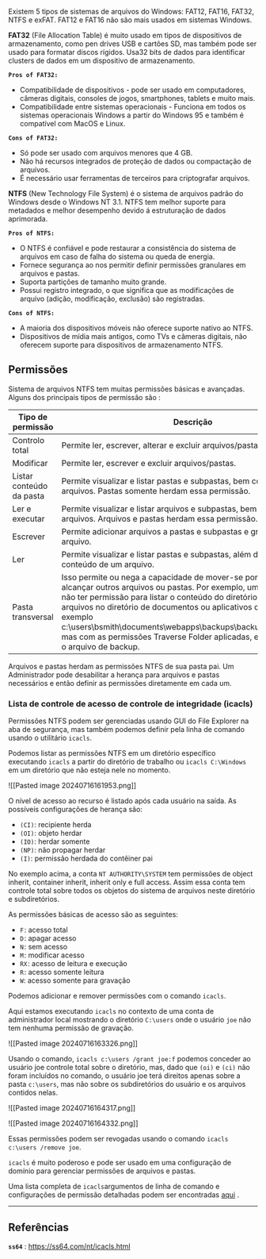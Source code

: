 Existem 5 tipos de sistemas de arquivos do Windows: FAT12, FAT16, FAT32, NTFS e exFAT. FAT12 e FAT16 não são mais usados ​​em sistemas Windows.

**FAT32** (File Allocation Table) é muito usado em tipos de dispositivos de armazenamento, como pen drives USB e cartões SD, mas também pode ser usado para formatar discos rígidos. Usa32 bits de dados para identificar clusters de dados em um dispositivo de armazenamento.

**`Pros of FAT32:`**

- Compatibilidade de dispositivos - pode ser usado em computadores, câmeras digitais, consoles de jogos, smartphones, tablets e muito mais.
- Compatibilidade entre sistemas operacionais - Funciona em todos os sistemas operacionais Windows a partir do Windows 95 e também é compatível com MacOS e Linux.

**`Cons of FAT32:`**

- Só pode ser usado com arquivos menores que 4 GB.
- Não há recursos integrados de proteção de dados ou compactação de arquivos.
- É necessário usar ferramentas de terceiros para criptografar arquivos.

**NTFS** (New Technology File System) é o sistema de arquivos padrão do Windows desde o Windows NT 3.1. NTFS tem melhor suporte para metadados e melhor desempenho devido á estruturação de dados aprimorada.

**`Pros of NTFS:`**

- O NTFS é confiável e pode restaurar a consistência do sistema de arquivos em caso de falha do sistema ou queda de energia.
- Fornece segurança ao nos permitir definir permissões granulares em arquivos e pastas.
- Suporta partições de tamanho muito grande.
- Possui registro integrado, o que significa que as modificações de arquivo (adição, modificação, exclusão) são registradas.

**`Cons of NTFS:`**

- A maioria dos dispositivos móveis não oferece suporte nativo ao NTFS.
- Dispositivos de mídia mais antigos, como TVs e câmeras digitais, não oferecem suporte para dispositivos de armazenamento NTFS.

## Permissões
Sistema de arquivos NTFS tem muitas permissões básicas e avançadas. Alguns dos principais tipos de permissão são :

|Tipo de permissão|Descrição|
|---|---|
|Controlo total|Permite ler, escrever, alterar e excluir arquivos/pastas.|
|Modificar|Permite ler, escrever e excluir arquivos/pastas.|
|Listar conteúdo da pasta|Permite visualizar e listar pastas e subpastas, bem como executar arquivos. Pastas somente herdam essa permissão.|
|Ler e executar|Permite visualizar e listar arquivos e subpastas, bem como executar arquivos. Arquivos e pastas herdam essa permissão.|
|Escrever|Permite adicionar arquivos a pastas e subpastas e gravar em um arquivo.|
|Ler|Permite visualizar e listar pastas e subpastas, além de visualizar o conteúdo de um arquivo.|
|Pasta transversal|Isso permite ou nega a capacidade de mover-se por pastas para alcançar outros arquivos ou pastas. Por exemplo, um usuário pode não ter permissão para listar o conteúdo do diretório ou visualizar arquivos no diretório de documentos ou aplicativos da web neste exemplo c:\users\bsmith\documents\webapps\backups\backup_02042020.zip, mas com as permissões Traverse Folder aplicadas, ele pode acessar o arquivo de backup.|
Arquivos e pastas herdam as permissões NTFS de sua pasta pai. Um Administrador pode desabilitar a herança para arquivos e pastas necessários e então definir as permissões diretamente em cada um.

### Lista de controle de acesso de controle de integridade (icacls)
Permissões NTFS podem ser gerenciadas usando GUI do File Explorer na aba de segurança, mas também podemos definir pela linha de comando usando o utilitário ``icacls``.

Podemos listar as permissões NTFS em um diretório específico executando `icacls` a partir do diretório de trabalho ou `icacls C:\Windows` em um diretório que não esteja nele no momento.

![[Pasted image 20240716161953.png]]

O nível de acesso ao recurso é listado após cada usuário na saída. As possíveis configurações de herança são:

- `(CI)`: recipiente herda
- `(OI)`: objeto herdar
- `(IO)`: herdar somente
- `(NP)`: não propagar herdar
- `(I)`: permissão herdada do contêiner pai

No exemplo acima, a conta `NT AUTHORITY\SYSTEM` tem permissões de object inherit, container inherit, inherit only e full access. Assim essa conta tem controle total sobre todos os objetos do sistema de arquivos neste diretório e subdiretórios.

As permissões básicas de acesso são as seguintes:

- `F` : acesso total
- `D` : apagar acesso
- `N` : sem acesso
- `M` : modificar acesso
- `RX` : acesso de leitura e execução
- `R` : acesso somente leitura
- `W`: acesso somente para gravação

Podemos adicionar e remover permissões com o comando `icacls`.

Aqui estamos executando `icacls` no contexto de uma conta de administrador local mostrando o diretório `C:\users` onde o usuário `joe` não tem nenhuma permissão de gravação.

![[Pasted image 20240716163326.png]]

Usando o comando, ``icacls c:\users /grant joe:f`` podemos conceder ao usuário joe controle total sobre o diretório, mas, dado que `(oi)` e `(ci)` não foram incluídos no comando, o usuário joe terá direitos apenas sobre a pasta `c:\users`, mas não sobre os subdiretórios do usuário e os arquivos contidos nelas.

![[Pasted image 20240716164317.png]]

![[Pasted image 20240716164332.png]]

Essas permissões podem ser revogadas usando o comando `icacls c:\users /remove joe`.

`icacls` é muito poderoso e pode ser usado em uma configuração de domínio para gerenciar permissões de arquivos e pastas.

Uma lista completa de `icacls`argumentos de linha de comando e configurações de permissão detalhadas podem ser encontradas [aqui](https://ss64.com/nt/icacls.html) .

---
## Referências
**`ss64`** : https://ss64.com/nt/icacls.html




































































